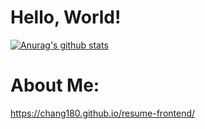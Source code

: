 # Hello, World!
[![Anurag's github stats](https://github-readme-stats.vercel.app/api?username=chang180&show_icons=true&theme=tokyonight)](https://github.com/anuraghazra/github-readme-stats)

# About Me:
https://chang180.github.io/resume-frontend/
